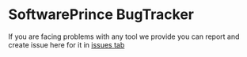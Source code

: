 # SoftwarePrince BugTracker
If you are facing problems with any tool we provide you can report and create issue here for it in [issues tab](https://github.com/SoftwarePrince/BugTracker/issues)
